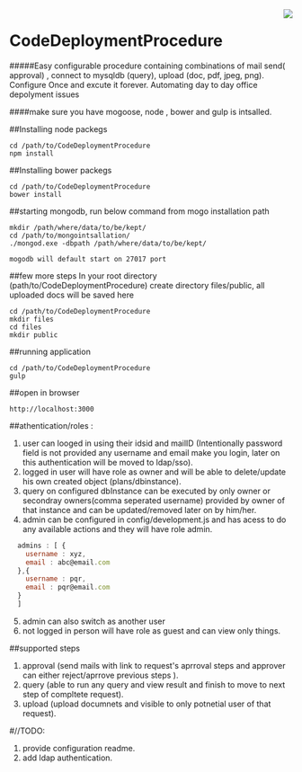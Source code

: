 <img src="https://lh3.googleusercontent.com/-lTK0EFd5OVo/AAAAAAAAAAI/AAAAAAAAABY/_SsW6-AREEw/s60-p-rw-no/photo.jpg"  align="right" />

# CodeDeploymentProcedure

#####Easy configurable procedure containing combinations of mail send( approval) , connect to mysqldb (query), upload (doc, pdf, jpeg, png). Configure Once and excute it forever. Automating day to day office depolyment issues 


####make sure you have mogoose, node , bower and gulp is intsalled.

##Installing node packegs 
```
cd /path/to/CodeDeploymentProcedure
npm install
```
##Installing bower packegs 
```
cd /path/to/CodeDeploymentProcedure
bower install
```
##starting mongodb, run below command from mogo installation path 
```
mkdir /path/where/data/to/be/kept/
cd /path/to/mongointsallation/
./mongod.exe -dbpath /path/where/data/to/be/kept/

mogodb will default start on 27017 port 
```
##few more steps 
In your root directory (path/to/CodeDeploymentProcedure) create directory files/public, all uploaded docs will be saved here 
```
cd /path/to/CodeDeploymentProcedure
mkdir files
cd files
mkdir public
```
##running application
```
cd /path/to/CodeDeploymentProcedure
gulp
```
##open in browser
```
http://localhost:3000
```
##athentication/roles :
1. user can looged in using their idsid and mailID (Intentionally password field is not provided any username and email make you login, later on this authentication will be moved to ldap/sso).
2. logged in user will have role as owner and will be able to delete/update his own created object (plans/dbinstance).
3. query on configured dbInstance can be executed by only owner or secondray owners(comma seperated username) provided by owner of that instance and can be updated/removed later on by him/her.
4. admin can be configured in config/development.js and has acess to do any available actions and they will have role admin.

 ```javascript
   admins : [ {
     username : xyz,
     email : abc@email.com
   },{
     username : pqr,
     email : pqr@email.com
   }
   ]
```
5. admin can also switch as another user
6. not logged in person will have role as guest and can view only things.

##supported steps
1. approval (send mails with link to request's aprroval steps and approver can either reject/aprrove previous steps ).
2. query (able to run any query and view result and finish to move to next step of compltete request).
3. upload (upload documnets and visible to only potnetial user of that request).



#//TODO:
1. provide configuration readme.
3. add ldap authentication.
